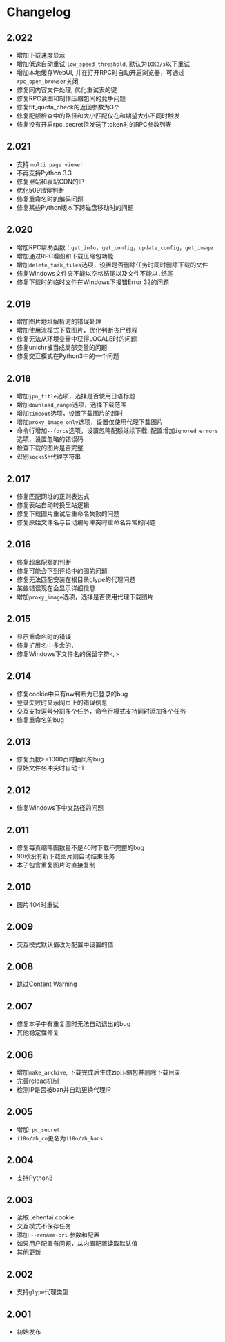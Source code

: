 # Changelog

## 2.022
- 增加下载速度显示
- 增加低速自动重试 `low_speed_threshold`, 默认为`10KB/s`以下重试
- 增加本地缓存WebUI, 并在打开RPC时自动开启浏览器，可通过`rpc_open_browser`关闭
- 修复同内容文件处理, 优化重试表的键
- 修复RPC读图和制作压缩包间的竞争问题
- 修复flt_quota_check的返回参数为3个
- 修复配额检查中的路径和大小匹配仅在和期望大小不同时触发
- 修复没有开启rpc_secret但发送了token时的RPC参数列表

## 2.021
- 支持 `multi page viewer`
- 不再支持Python 3.3
- 修复里站和表站CDN的IP
- 优化509错误判断
- 修复重命名时的编码问题
- 修复某些Python版本下跨磁盘移动时的问题

## 2.020
- 增加RPC帮助函数：`get_info`，`get_config`，`update_config`，`get_image`
- 增加通过RPC看图和下载压缩包功能
- 增加`delete_task_files`选项，设置是否删除任务时同时删除下载的文件
- 修复Windows文件夹不能以空格结尾以及文件不能以`.`结尾
- 修复下载时的临时文件在Windows下报错Error 32的问题

## 2.019
- 增加图片地址解析时的错误处理
- 增加使用流模式下载图片，优化判断丧尸线程
- 修复无法从环境变量中获得LOCALE时的问题
- 修复unichr被当成局部变量的问题
- 修复交互模式在Python3中的一个问题

## 2.018
- 增加`jpn_title`选项，选择是否使用日语标题
- 增加`download_range`选项，选择下载范围
- 增加`timeout`选项，设置下载图片的超时
- 增加`proxy_image_only`选项，设置仅使用代理下载图片
- 命令行增加`--force`选项，设置忽略配额继续下载; 配置增加`ignored_errors`选项，设置忽略的错误码
- 检查下载的图片是否完整
- 识别`socks5h`代理字符串

## 2.017
- 修复匹配网址的正则表达式
- 修复表站自动转换里站逻辑
- 修复下载图片重试后重命名失败的问题
- 修复原始文件名与自动编号冲突时重命名异常的问题

## 2.016
- 修复超出配额的判断
- 修复可能会下到评论中的图的问题
- 修复无法匹配安装在根目录glype的代理问题
- 某些错误现在会显示详细信息
- 增加`proxy_image`选项，选择是否使用代理下载图片

## 2.015
- 显示重命名时的错误
- 修复扩展名中多余的`.`
- 修复Windows下文件名的保留字符`<`, `>`

## 2.014
- 修复cookie中只有nw判断为已登录的bug
- 登录失败时显示网页上的错误信息
- 交互支持逗号分割多个任务，命令行模式支持同时添加多个任务
- 修复重命名的bug

## 2.013
- 修复页数>=1000页时抽风的bug
- 原始文件名冲突时自动+1

## 2.012
- 修复Windows下中文路径的问题

## 2.011
- 修复每页缩略图数量不是40时下载不完整的bug
- 90秒没有新下载图片则自动结束任务
- 本子包含重复图片时直接复制

## 2.010
- 图片404时重试

## 2.009
- 交互模式默认值改为配置中设置的值

## 2.008
- 跳过Content Warning

## 2.007
- 修复本子中有重复图时无法自动退出的bug
- 其他稳定性修复

## 2.006
- 增加`make_archive`, 下载完成后生成zip压缩包并删除下载目录
- 完善reload机制
- 检测IP是否被ban并自动更换代理IP

## 2.005
- 增加`rpc_secret`
- `i18n/zh_cn`更名为`i18n/zh_hans`

## 2.004
- 支持Python3

## 2.003
- 读取 .ehentai.cookie
- 交互模式不保存任务
- 添加 `--rename-ori` 参数和配置
- 如果用户配置有问题，从内置配置读取默认值
- 其他更新

## 2.002
- 支持`glype`代理类型

## 2.001
- 初始发布
